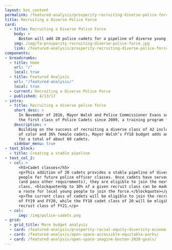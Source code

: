 ```yaml
---
layout: bos_content
permalink: /featured-analysis/prosperity-recruiting-diverse-police-force/
title: Recruiting a Diverse Police Force
card:
  - title: Recruiting a Diverse Police Force
    body: >
      Boston will add 20 police cadets for a pipeline of diverse young people
    img: /img/fa-prosperity-recruiting-diverse-police-force.jpg
    link: /featured-analysis/prosperity-recruiting-diverse-police-force/
components:
- breadcrumbs:
  - title: Home
    url: "/"
    local: true
  - title: Featured Analysis
    url: "/featured-analysis/"
    local: true
  - current: Recruiting a Diverse Police Force
  - published: 4/13/17
- intro:
  - title: Recruiting a diverse police force
    short_desc: >
      In November of 2016, Mayor Walsh and Police Commissioner Evans swore in 
      the first class of Police Cadets since 2009, a training program for Boston's youth seeking a career in law enforcement.
    description: >
      Building on the success of recruiting a diverse class of 42 included 74% cadets 
      of color and 36% female cadets, Mayor Walsh’s FY18 budget adds another class, 
      for a total of about 60 cadets.
    sidebar_menu: true
- text_block:
  - title: Creating a stable pipeline
- text_col_2:
  - col: >
      <h5>Cadet classes</h5>
      <p>This addition of 20 cadets provides a stable pipeline of diverse young 
      people for future police officer classes. Once cadets have served for two years 
      (and pass other requirements), they are eligible to join the next Police recruit 
      class. <blockquote>Up to 30% of a given recruit class can be made up of cadets, thus providing 
      a route for local young people to join the force.</blockquote></p>
      <p>The current class of cadets will be eligible to join the recruit classes 
      of FY19 and FY20, while the FY18 cadet class of 20 will be eligible to join the 
      recruit class of FY21.</p>
  - col: 
      img: /img/police-cadets.png
- grid: 
  - grid_title: More budget analysis
  - card: /featured-analysis/prosperity-racial-equity-diversity-economic-mobility/
  - card: /featured-analysis/open-space-accessible-equitable-parks/
  - card: /featured-analysis/open-space-imagine-boston-2030-goals/
---
```

